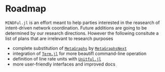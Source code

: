 # Roadmap

`MINDFul.jl` is an effort meant to help parties interested in the reasearch of intent-driven network coordination.
Future additions are going to be determined by our research directions.
However the following consitute a list of plans that are irrelevant to research purposes
- complete substitution of [`MetaGraphs`](https://github.com/JuliaGraphs/MetaGraphs.jl) by [`MetaGraphsNext`](https://github.com/JuliaGraphs/MetaGraphsNext.jl)
- integration of [`Term.jl`](https://github.com/FedeClaudi/Term.jl) for more beautifl command-line operation
- definition of line rate units with [`Unitful.jl`](https://painterqubits.github.io/Unitful.jl/stable/)
- more user-friendly interfaces and improved docs

